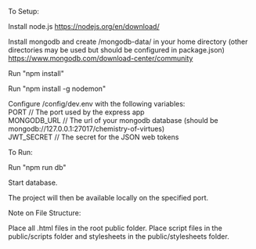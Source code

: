To Setup:

Install node.js https://nodejs.org/en/download/

Install mongodb and create /mongodb-data/ in your home directory (other directories may be used but should be configured in package.json) https://www.mongodb.com/download-center/community

Run "npm install"

Run "npm install -g nodemon"

Configure /config/dev.env with the following variables:
  <br>PORT // The port used by the express app
  <br>MONGODB_URL // The url of your mongodb database (should be mongodb://127.0.0.1:27017/chemistry-of-virtues)
  <br>JWT_SECRET // The secret for the JSON web tokens

To Run: 
  
Run "npm run db"

Start database.

The project will then be available locally on the specified port.

Note on File Structure:

Place all .html files in the root public folder. Place script files in the public/scripts folder and stylesheets in the public/stylesheets folder.
